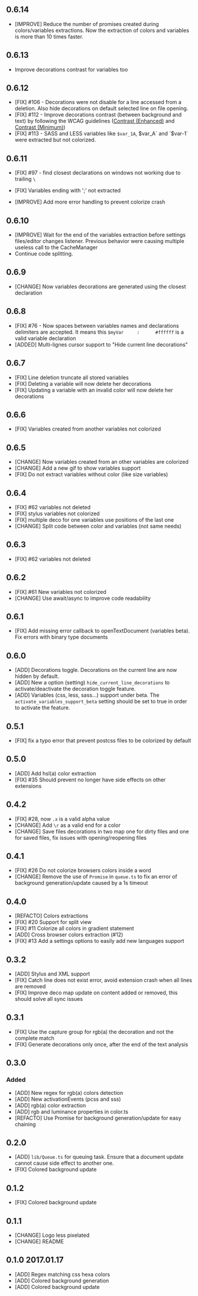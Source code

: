 ## 0.6.14

- [IMPROVE] Reduce the number of promises created during colors/variables extractions. Now the extraction of colors and variables is more than 10 times faster.

## 0.6.13

- Improve decorations contrast for variables too

## 0.6.12

- [FIX] #106 - Decorations were not disable for a line accessed from a deletion. Also hide decorations on default selected line on file opening.
- [FIX] #112 - Improve decorations contrast (between background and text) by following the WCAG guidelines ([Contrast (Enhanced)](https://www.w3.org/WAI/WCAG20/quickref/#qr-visual-audio-contrast7) and [Contrast (Minimum)](https://www.w3.org/WAI/WCAG20/quickref/#visual-audio-contrast-contrast))
- [FIX] #113 - SASS and LESS variables like `$var_1A`, $var_A` and `$var-1` were extracted but not colorized.

## 0.6.11

- [FIX] #97 - find closest declarations on windows not working due to trailing `\`
- [FIX] Variables ending with ';' not extracted

- [IMPROVE] Add more error handling to prevent colorize crash

## 0.6.10

- [IMPROVE] Wait for the end of the variables extraction before settings files/editor changes listener. Previous behavior were causing multiple useless call to the CacheManager
- Continue code splitting.

## 0.6.9

- [CHANGE] Now variables decorations are generated using the closest declaration

## 0.6.8

- [FIX] #76 - Now spaces between variables names and declarations delimiters are accepted. It means this `$myVar     :      #ffffff` is a valid variable declaration
- [ADDED] Multi-lignes cursor support to "Hide current line decorations"

## 0.6.7

- [FIX] Line deletion truncate all stored variables
- [FIX] Deleting a variable will now delete her decorations
- [FIX] Updating a variable with an invalid color will now delete her decorations

## 0.6.6

- [FIX] Variables created from another variables not colorized

## 0.6.5

- [CHANGE] Now variables created from an other variables are colorized
- [CHANGE] Add a new gif to show variables support
- [FIX] Do not extract variables without color (like size variables)

## 0.6.4

- [FIX] #62 variables not deleted
- [FIX] stylus variables not colorized
- [FIX] multiple deco for one variables use positions of the last one
- [CHANGE] Split code between color and variables (not same needs)

## 0.6.3

- [FIX] #62 variables not deleted

## 0.6.2

- [FIX] #61 New variables not colorized
- [CHANGE] Use await/async to improve code readability

## 0.6.1

- [FIX] Add missing error callback to openTextDocument (variables beta). Fix errors with binary type documents

## 0.6.0

- [ADD] Decorations toggle. Decorations on the current line are now hidden by default.
- [ADD] New a option (setting) `hide_current_line_decorations` to activate/deactivate the decoration toggle feature.
- [ADD] Variables (css, less, sass...) support under beta. The `activate_variables_support_beta` setting should be set to true in order to activate the feature.

## 0.5.1

- [FIX] fix a typo error that prevent postcss files to be colorized by default

## 0.5.0

- [ADD] Add hsl(a) color extraction
- [FIX] #35 Should prevent no longer have side effects on other extensions

## 0.4.2

- [FIX] #28, now `.x` is a valid alpha value
- [CHANGE] Add `\r` as a valid end for a color
- [CHANGE] Save files decorations in two map one for dirty files and one for saved files, fix issues with opening/reopening files

## 0.4.1

- [FIX] #26 Do not colorize browsers colors inside a word
- [CHANGE] Remove the use of `Promise` in `queue.ts` to fix an error of background generation/update caused by a 1s timeout

## 0.4.0

- [REFACTO] Colors extractions
- [FIX] #20 Support for split view
- [FIX] #11 Colorize all colors in gradient statement
- [ADD] Cross browser colors extraction (#12)
- [FIX] #13 Add a settings options to easily add new languages support

## 0.3.2

- [ADD] Stylus and XML support
- [FIX] Catch line does not exist error, avoid extension crash when all lines are removed
- [FIX] Improve deco map update on content added or removed, this should solve all sync issues

## 0.3.1

- [FIX] Use the capture group for rgb(a) the decoration and not the complete match
- [FIX] Generate decorations only once, after the end of the text analysis

## 0.3.0

### Added

- [ADD] New regex for rgb(a) colors detection
- [ADD] New activationEvents (pcss and sss)
- [ADD] rgb(a) color extraction
- [ADD] rgb and luminance properties in color.ts
- [REFACTO] Use Promise for background generation/update for easy chaining

## 0.2.0

- [ADD] `lib/Queue.ts` for queuing task. Ensure that a document update cannot cause side effect to another one.
- [FIX] Colored background update

## 0.1.2

- [FIX] Colored background update

## 0.1.1

- [CHANGE] Logo less pixelated
- [CHANGE] README

## 0.1.0 2017.01.17

- [ADD] Regex matching css hexa colors
- [ADD] Colored background generation
- [ADD] Colored background update
